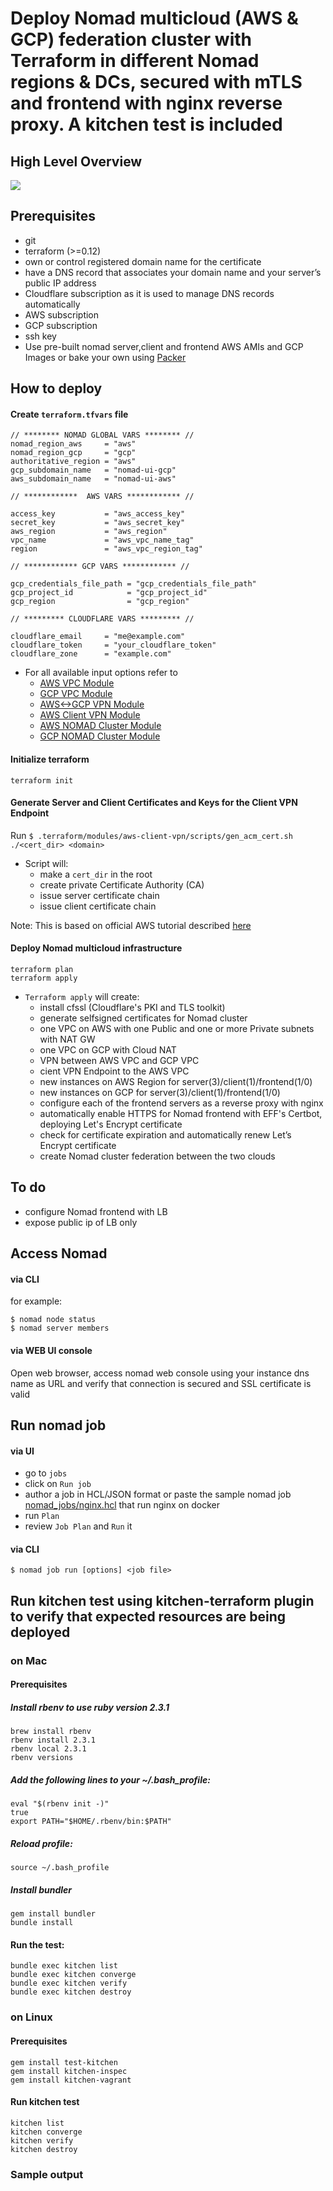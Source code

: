 # Deploy Nomad multicloud (AWS & GCP) federation cluster with Terraform in different Nomad regions & DCs, secured with mTLS and frontend with nginx reverse proxy. A kitchen test is included

## High Level Overview

<img src="diagrams/nomad-multicloud.png" />

## Prerequisites

- git
- terraform (>=0.12)
- own or control registered domain name for the certificate 
- have a DNS record that associates your domain name and your server’s public IP address
- Cloudflare subscription as it is used to manage DNS records automatically
- AWS subscription
- GCP subscription
- ssh key
- Use pre-built nomad server,client and frontend AWS AMIs and GCP Images or bake your own using [Packer](https://www.packer.io)

## How to deploy

#### Create `terraform.tfvars` file

```
// ******** NOMAD GLOBAL VARS ******** //
nomad_region_aws     = "aws"
nomad_region_gcp     = "gcp"
authoritative_region = "aws"
gcp_subdomain_name   = "nomad-ui-gcp"
aws_subdomain_name   = "nomad-ui-aws"

// ************  AWS VARS ************ //

access_key           = "aws_access_key"
secret_key           = "aws_secret_key"
aws_region           = "aws_region"
vpc_name             = "aws_vpc_name_tag"
region               = "aws_vpc_region_tag"

// ************ GCP VARS ************ //

gcp_credentials_file_path = "gcp_credentials_file_path"
gcp_project_id            = "gcp_project_id"
gcp_region                = "gcp_region"

// ********* CLOUDFLARE VARS ********* //

cloudflare_email     = "me@example.com"
cloudflare_token     = "your_cloudflare_token"
cloudflare_zone      = "example.com"

```

- For all available input options refer to
  - [AWS VPC Module](https://github.com/achuchulev/terraform-aws-vpc-natgw)
  - [GCP VPC Module](https://github.com/achuchulev/terraform-gcp-vpc)
  - [AWS<->GCP VPN Module](https://github.com/achuchulev/terraform-aws-gcp-vpn)
  - [AWS Client VPN Module](https://github.com/achuchulev/terraform-aws-client-vpn-endpoint)
  - [AWS NOMAD Cluster Module](https://github.com/achuchulev/terraform-aws-nomad)
  - [GCP NOMAD Cluster Module](https://github.com/achuchulev/terraform-gcp-nomad)

#### Initialize terraform

```
terraform init
```

#### Generate Server and Client Certificates and Keys for the Client VPN Endpoint

Run `$ .terraform/modules/aws-client-vpn/scripts/gen_acm_cert.sh ./<cert_dir> <domain>`

- Script will:
  - make a `cert_dir` in the root
  - create private Certificate Authority (CA)
  - issue server certificate chain
  - issue client certificate chain
  
Note: This is based on official AWS tutorial described [here](https://docs.aws.amazon.com/vpn/latest/clientvpn-admin/authentication-authorization.html#mutual)

#### Deploy Nomad multicloud infrastructure

```
terraform plan
terraform apply
```

- `Terraform apply` will create:
  - install cfssl (Cloudflare's PKI and TLS toolkit)
  - generate selfsigned certificates for Nomad cluster
  - one VPC on AWS with one Public and one or more Private subnets with NAT GW
  - one VPC on GCP with Cloud NAT
  - VPN between AWS VPC and GCP VPC
  - cient VPN Endpoint to the AWS VPC
  - new instances on AWS Region for server(3)/client(1)/frontend(1/0)
  - new instances on GCP for server(3)/client(1)/frontend(1/0)
  - configure each of the frontend servers as a reverse proxy with nginx
  - automatically enable HTTPS for Nomad frontend with EFF's Certbot, deploying Let's Encrypt certificate
  - check for certificate expiration and automatically renew Let’s Encrypt certificate
  - create Nomad cluster federation between the two clouds
  
## To do

 - configure Nomad frontend with LB
 - expose public ip of LB only
  
## Access Nomad

#### via CLI

for example:

```
$ nomad node status
$ nomad server members
```

#### via WEB UI console

Open web browser, access nomad web console using your instance dns name as URL and verify that 
connection is secured and SSL certificate is valid  

## Run nomad job

#### via UI

- go to `jobs`
- click on `Run job`
- author a job in HCL/JSON format or paste the sample nomad job [nomad_jobs/nginx.hcl](https://github.com/achuchulev/terraform-aws-nomad-1dc-1region/blob/master/nomad_jobs/nginx.hcl) that run nginx on docker
- run `Plan`
- review `Job Plan` and `Run` it

#### via CLI

```
$ nomad job run [options] <job file>
```

## Run kitchen test using kitchen-terraform plugin to verify that expected resources are being deployed   

### on Mac

#### Prerequisites

##### Install rbenv to use ruby version 2.3.1

```
brew install rbenv
rbenv install 2.3.1
rbenv local 2.3.1
rbenv versions
```

##### Add the following lines to your ~/.bash_profile:

```
eval "$(rbenv init -)"
true
export PATH="$HOME/.rbenv/bin:$PATH"
```

##### Reload profile: 

`source ~/.bash_profile`

##### Install bundler

```
gem install bundler
bundle install
```

#### Run the test: 

```
bundle exec kitchen list
bundle exec kitchen converge
bundle exec kitchen verify
bundle exec kitchen destroy
```

### on Linux

#### Prerequisites

```
gem install test-kitchen
gem install kitchen-inspec
gem install kitchen-vagrant
```

#### Run kitchen test 

```
kitchen list
kitchen converge
kitchen verify
kitchen destroy
```

### Sample output

```
```
